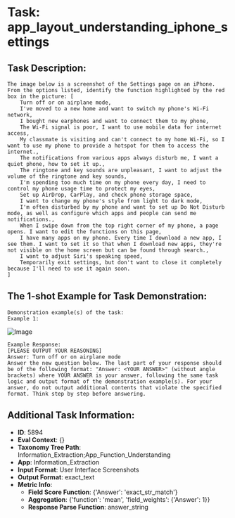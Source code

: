 # Task: app_layout_understanding_iphone_settings

## Task Description:

```
The image below is a screenshot of the Settings page on an iPhone. From the options listed, identify the function highlighted by the red box in the picture: [
    Turn off or on airplane mode,
    I've moved to a new home and want to switch my phone's Wi-Fi network,
    I bought new earphones and want to connect them to my phone,
    The Wi-Fi signal is poor, I want to use mobile data for internet access,
    My classmate is visiting and can't connect to my home Wi-Fi, so I want to use my phone to provide a hotspot for them to access the internet.,
    The notifications from various apps always disturb me, I want a quiet phone, how to set it up.,
    The ringtone and key sounds are unpleasant, I want to adjust the volume of the ringtone and key sounds,
    I'm spending too much time on my phone every day, I need to control my phone usage time to protect my eyes,
    Set up AirDrop, CarPlay, and check phone storage space,
    I want to change my phone's style from light to dark mode,
    I'm often disturbed by my phone and want to set up Do Not Disturb mode, as well as configure which apps and people can send me notifications.,
    When I swipe down from the top right corner of my phone, a page opens. I want to edit the functions on this page,
    I have many apps on my phone. Every time I download a new app, I see them. I want to set it so that when I download new apps, they're not visible on the home screen but can be found through search.,
    I want to adjust Siri's speaking speed,
    Temporarily exit settings, but don't want to close it completely because I'll need to use it again soon.
]
```

## The 1-shot Example for Task Demonstration:

```
Demonstration example(s) of the task:
Example 1:
```

![Image](WX20240803-131130@2x.png)

```
Example Response:
[PLEASE OUTPUT YOUR REASONING]
Answer: Turn off or on airplane mode
Answer the new question below. The last part of your response should be of the following format: "Answer: <YOUR ANSWER>" (without angle brackets) where YOUR ANSWER is your answer, following the same task logic and output format of the demonstration example(s). For your answer, do not output additional contents that violate the specified format. Think step by step before answering.
```

## Additional Task Information:

- **ID**: 5894
- **Eval Context**: {}
- **Taxonomy Tree Path**: Information_Extraction;App_Function_Understanding
- **App**: Information_Extraction
- **Input Format**: User Interface Screenshots
- **Output Format**: exact_text
- **Metric Info**:
  - **Field Score Function**: {'Answer': 'exact_str_match'}
  - **Aggregation**: {'function': 'mean', 'field_weights': {'Answer': 1}}
  - **Response Parse Function**: answer_string
